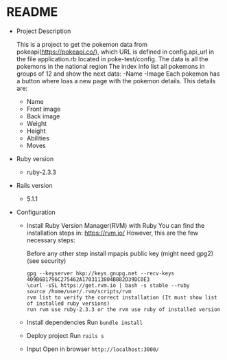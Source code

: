 # README

* Project Description

	This is a project to get the pokemon data from pokeapi(https://pokeapi.co/), which URL is defined in config.api_url in the file application.rb located in poke-test/config. The data is all the pokemons in the national region
	The index info list all pokemons in groups of 12 and show the next data:
	-Name
	-Image
	Each pokemon has a button where loas a new page with the pokemon details. This details are:

	- Name
	- Front image
	- Back image
	- Weight
	- Height
	- Abilities
	- Moves


* Ruby version
	- ruby-2.3.3

* Rails version
	- 5.1.1

* Configuration

	- Install Ruby Version Manager(RVM) with Ruby
		You can find the installation steps in: https://rvm.io/
		However, this are the few necessary steps:
		
	    Before any other step install mpapis public key (might need gpg2) (see security)
	    ```
	    gpg --keyserver hkp://keys.gnupg.net --recv-keys 409B6B1796C275462A1703113804BB82D39DC0E3
	    \curl -sSL https://get.rvm.io | bash -s stable --ruby
	    source /home/user/.rvm/scripts/rvm
	    rvm list to verify the correct installation (It must show list of installed ruby versions)
	    run rvm use ruby-2.3.3 or the rvm use ruby of installed version
	    ```

    - Install dependencies
        Run `bundle install`

    - Deploy project
    	Run `rails s`

    - Input
        Open in browser `http://localhost:3000/`
